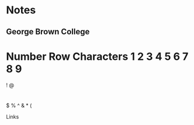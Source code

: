 # Notes

## George Brown College

Number Row Characters 1 2 3 4 5 6 7 8 9 
=
!
@
#
$
%
^
&
*
(

Links

